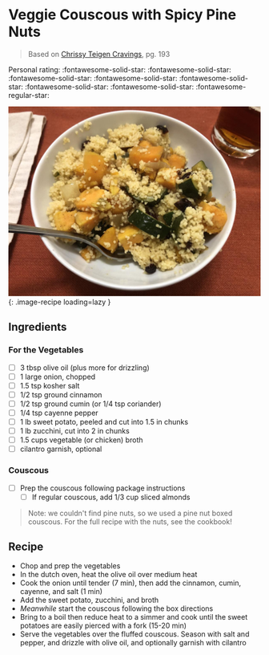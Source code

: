 # Veggie Couscous with Spicy Pine Nuts

> Based on [Chrissy Teigen Cravings], pg. 193

  [Chrissy Teigen Cravings]: https://www.penguinrandomhouse.com/books/252973/cravings-by-chrissy-teigen-with-adeena-sussman/

<!-- {cts} rating=4; (User can specify rating on scale of 1-5) -->

Personal rating: :fontawesome-solid-star: :fontawesome-solid-star: :fontawesome-solid-star: :fontawesome-solid-star: :fontawesome-solid-star: :fontawesome-solid-star: :fontawesome-solid-star: :fontawesome-regular-star:

<!-- {cte} -->

<!-- {cts} name_image=veggie_couscous_with_spicy_pine_nuts.jpeg; (User can specify image name) -->

![veggie_couscous_with_spicy_pine_nuts.jpeg](./veggie_couscous_with_spicy_pine_nuts.jpeg){: .image-recipe loading=lazy }

<!-- {cte} -->

## Ingredients

### For the Vegetables

* [ ] 3 tbsp olive oil (plus more for drizzling)
* [ ] 1 large onion, chopped
* [ ] 1.5 tsp kosher salt
* [ ] 1/2 tsp ground cinnamon
* [ ] 1/2 tsp ground cumin (or 1/4 tsp coriander)
* [ ] 1/4 tsp cayenne pepper
* [ ] 1 lb sweet potato, peeled and cut into 1.5 in chunks
* [ ] 1 lb zucchini, cut into 2 in chunks
* [ ] 1.5 cups vegetable (or chicken) broth
* [ ] cilantro garnish, optional

### Couscous

* [ ] Prep the couscous following package instructions
    * [ ] If regular couscous, add 1/3 cup sliced almonds

> Note: we couldn't find pine nuts, so we used a pine nut boxed couscous. For the full recipe with the nuts, see the cookbook!

## Recipe

* Chop and prep the vegetables
* In the dutch oven, heat the olive oil over medium heat
* Cook the onion until tender (7 min), then add the cinnamon, cumin, cayenne, and salt (1 min)
* Add the sweet potato, zucchini, and broth
* *Meanwhile* start the couscous following the box directions
* Bring to a boil then reduce heat to a simmer and cook until the sweet potatoes are easily pierced with a fork (15-20 min)
* Serve the vegetables over the fluffed couscous. Season with salt and pepper, and drizzle with olive oil, and optionally garnish with cilantro

